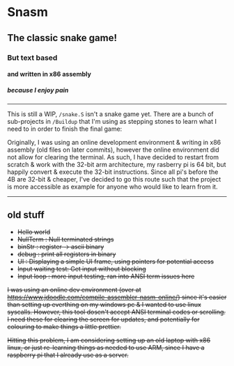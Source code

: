 # Snasm

## The classic snake game!
### But text based
#### and written in x86 assembly
##### because I enjoy pain

<hr>

This is still a WIP, ``/snake.S`` isn't a snake game yet. There are a bunch of sub-projects in ``/Buildup`` that I'm using as stepping stones to learn what I need to in order to finish the final game:

Originally, I was using an online development environment & writing in x86 assembly (old files on later commits), however the online environment did not allow for clearing the terminal. As such, I have decided to restart from scratch & work with the 32-bit arm architecture, my rasberry pi is 64 bit, but happily convert & execute the 32-bit instructions. Since all pi's before the 4B are 32-bit & cheaper, I've decided to go this route such that the project is more accessible as example for anyone who would like to learn from it.

<hr>

## old stuff

- ~~Hello world~~
- ~~NullTerm  : Null terminated strings~~
- ~~binStr    : register -> ascii binary~~
- ~~debug     : print all registers in binary~~
- ~~UI        : Displaying a simple UI frame, using pointers for potential access~~
- ~~Input waiting test: Get input without blocking~~
- ~~Input loop : more input testing, ran into ANSI term issues here~~

~~I was using an online dev environment (over at https://www.jdoodle.com/compile-assembler-nasm-online/) since it's easier than setting up everthing on my windows pc & I wanted to use linux syscalls. However, this tool dosen't accept ANSI terminal codes or scrolling. I need these for clearing the screen for updates, and potentially for colouring to make things a little prettier.~~

~~Hitting this problem, I am considering setting up an old laptop with x86 linux, or just re-learning things as needed to use ARM, since I have a raspberry pi that I already use as a server.~~